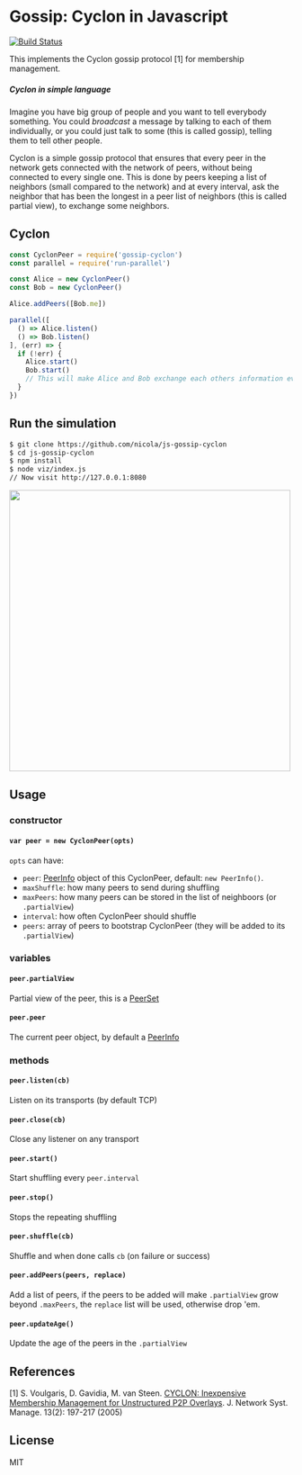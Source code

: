 # Gossip: Cyclon in Javascript

[![Build Status](https://travis-ci.org/nicola/js-gossip-cyclon.svg?style=flat-square)](https://travis-ci.org/nicola/js-gossip-cyclon)

This implements the Cyclon gossip protocol [1] for membership management.

##### Cyclon in _simple language_

Imagine you have big group of people and you want to tell everybody something. You could _broadcast_ a message by talking to each of them individually, or you could just talk to some (this is called gossip), telling them to tell other people.

Cyclon is a simple gossip protocol that ensures that every peer in the network gets connected with the network of peers, without being connected to every single one. This is done by peers keeping a list of neighbors (small compared to the network) and at every interval, ask the neighbor that has been the longest in a peer list of neighbors (this is called partial view), to exchange some neighbors.


## Cyclon

```js
const CyclonPeer = require('gossip-cyclon')
const parallel = require('run-parallel')

const Alice = new CyclonPeer()
const Bob = new CyclonPeer()

Alice.addPeers([Bob.me])

parallel([
  () => Alice.listen()
  () => Bob.listen()
], (err) => {
  if (!err) {
    Alice.start()
    Bob.start()
    // This will make Alice and Bob exchange each others information every 1 second
  }
})

```

## Run the simulation

```bash
$ git clone https://github.com/nicola/js-gossip-cyclon
$ cd js-gossip-cyclon
$ npm install
$ node viz/index.js
// Now visit http://127.0.0.1:8080
```

<img src="https://raw.githubusercontent.com/nicola/js-gossip-cyclon/master/simulation.png" width="500px">


## Usage

### constructor

#### `var peer = new CyclonPeer(opts)`

`opts` can have:
- `peer`: [PeerInfo](http://npm.im/peer-info) object of this CyclonPeer, default: `new PeerInfo()`.
- `maxShuffle`: how many peers to send during shuffling
- `maxPeers`: how many peers can be stored in the list of neighboors (or `.partialView`)
- `interval`: how often CyclonPeer should shuffle
- `peers`: array of peers to bootstrap CyclonPeer (they will be added to its `.partialView`)

### variables

#### `peer.partialView`

Partial view of the peer, this is a [PeerSet](https://github.com/nicola/js-peer-set-cyclon)

#### `peer.peer`

The current peer object, by default a [PeerInfo](http://npm.im/peer-info)

### methods

#### `peer.listen(cb)`

Listen on its transports (by default TCP)

#### `peer.close(cb)`

Close any listener on any transport

#### `peer.start()`

Start shuffling every `peer.interval`

#### `peer.stop()`

Stops the repeating shuffling

#### `peer.shuffle(cb)`

Shuffle and when done calls `cb` (on failure or success)

#### `peer.addPeers(peers, replace)`

Add a list of peers, if the peers to be added will make `.partialView` grow beyond `.maxPeers`, the `replace` list will be used, otherwise drop 'em.

#### `peer.updateAge()`

Update the age of the peers in the `.partialView`

## References

[1] S. Voulgaris, D. Gavidia, M. van Steen. [CYCLON: Inexpensive Membership Management for Unstructured P2P Overlays](http://gossple2.irisa.fr/~akermarr/cyclon.jnsm.pdf). J. Network Syst. Manage. 13(2): 197-217 (2005)

## License

MIT
